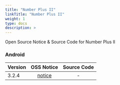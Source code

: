 ```yaml
---
title: "Number Plus II"
linkTitle: "Number Plus II"
weight: 1
type: docs
description: >
---
```


Open Source Notice & Source Code for Number Plus II

### Android

| Version | OSS Notice | Source Code |
|---|:---:|:---:|
| 3.2.4 | [notice](https://opensource.sktelecom.com/compliance_artifacts/numberplus2/android/3.2.4/Numberplus2_android_3.2.4_OSS_Notice.html)  | - |